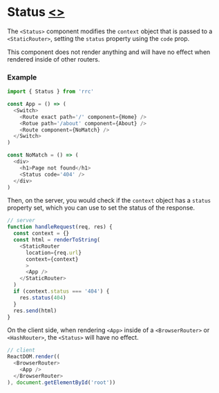 # Status [\<\>](https://github.com/pshrmn/rrc/blob/master/src/Status.js#L3 "Source code")

The `<Status>` component modifies the `context` object that is passed to a `<StaticRouter>`, setting the `status` property using the `code` prop.

This component does not render anything and will have no effect when rendered inside of other routers.

### Example

```js
import { Status } from 'rrc'

const App = () => (
  <Switch>
    <Route exact path='/' component={Home} />
    <Rotue path='/about' component={About} />
    <Route component={NoMatch} />
  </Switch>
)

const NoMatch = () => (
  <div>
    <h1>Page not found</h1>
    <Status code='404' />
  </div>
)
```

Then, on the server, you would check if the `context` object has a `status` property set, which you can use to set the status of the response.

```js
// server
function handleRequest(req, res) {
  const context = {}
  const html = renderToString(
    <StaticRouter
      location={req.url}
      context={context}
      >
      <App />
    </StaticRouter>
  )
  if (context.status === '404') {
    res.status(404)
  }
  res.send(html)
}
```

On the client side, when rendering `<App>` inside of a `<BrowserRouter>` or `<HashRouter>`, the `<Status>` will have no effect.

```js
// client
ReactDOM.render((
  <BrowserRouter>
    <App />
  </BrowserRouter>
), document.getElementById('root'))
```
